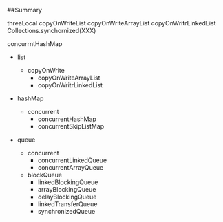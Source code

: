 ##Summary

threaLocal
copyOnWriteList
    copyOnWriteArrayList
    copyOnWritrLinkedList
Collections.synchornized(XXX)


concurrntHashMap

* list
    * copyOnWrite
        * copyOnWriteArrayList
        * copyOnWritrLinkedList

* hashMap
    * concurrent
        * concurrentHashMap
        * concurrentSkipListMap

* queue
    * concurrent
        * concurrentLinkedQueue
        * concurrentArrayQueue
    * blockQueue
        * linkedBlockingQueue
        * arrayBlockingQueue
        * delayBlockingQueue
        * linkedTransferQueue
        * synchronizedQueue 